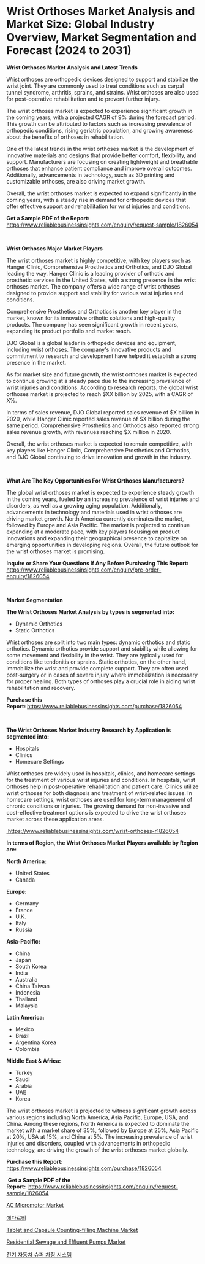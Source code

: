 <p><h1>Wrist Orthoses Market Analysis and Market Size: Global Industry Overview, Market Segmentation and Forecast (2024 to 2031)</h1></p><p><strong>Wrist Orthoses Market Analysis and Latest Trends</strong></p>
<p><p>Wrist orthoses are orthopedic devices designed to support and stabilize the wrist joint. They are commonly used to treat conditions such as carpal tunnel syndrome, arthritis, sprains, and strains. Wrist orthoses are also used for post-operative rehabilitation and to prevent further injury.</p><p>The wrist orthoses market is expected to experience significant growth in the coming years, with a projected CAGR of 9% during the forecast period. This growth can be attributed to factors such as increasing prevalence of orthopedic conditions, rising geriatric population, and growing awareness about the benefits of orthoses in rehabilitation.</p><p>One of the latest trends in the wrist orthoses market is the development of innovative materials and designs that provide better comfort, flexibility, and support. Manufacturers are focusing on creating lightweight and breathable orthoses that enhance patient compliance and improve overall outcomes. Additionally, advancements in technology, such as 3D printing and customizable orthoses, are also driving market growth.</p><p>Overall, the wrist orthoses market is expected to expand significantly in the coming years, with a steady rise in demand for orthopedic devices that offer effective support and rehabilitation for wrist injuries and conditions.</p></p>
<p><strong>Get a Sample PDF of the Report:&nbsp;</strong> <a href="https://www.reliablebusinessinsights.com/enquiry/request-sample/1826054">https://www.reliablebusinessinsights.com/enquiry/request-sample/1826054</a></p>
<p>&nbsp;</p>
<p><strong>Wrist Orthoses Major Market Players</strong></p>
<p><p>The wrist orthoses market is highly competitive, with key players such as Hanger Clinic, Comprehensive Prosthetics and Orthotics, and DJO Global leading the way. Hanger Clinic is a leading provider of orthotic and prosthetic services in the United States, with a strong presence in the wrist orthoses market. The company offers a wide range of wrist orthoses designed to provide support and stability for various wrist injuries and conditions.</p><p>Comprehensive Prosthetics and Orthotics is another key player in the market, known for its innovative orthotic solutions and high-quality products. The company has seen significant growth in recent years, expanding its product portfolio and market reach.</p><p>DJO Global is a global leader in orthopedic devices and equipment, including wrist orthoses. The company's innovative products and commitment to research and development have helped it establish a strong presence in the market.</p><p>As for market size and future growth, the wrist orthoses market is expected to continue growing at a steady pace due to the increasing prevalence of wrist injuries and conditions. According to research reports, the global wrist orthoses market is projected to reach $XX billion by 2025, with a CAGR of X%.</p><p>In terms of sales revenue, DJO Global reported sales revenue of $X billion in 2020, while Hanger Clinic reported sales revenue of $X billion during the same period. Comprehensive Prosthetics and Orthotics also reported strong sales revenue growth, with revenues reaching $X million in 2020.</p><p>Overall, the wrist orthoses market is expected to remain competitive, with key players like Hanger Clinic, Comprehensive Prosthetics and Orthotics, and DJO Global continuing to drive innovation and growth in the industry.</p></p>
<p>&nbsp;</p>
<p><strong>What Are The Key Opportunities For Wrist Orthoses Manufacturers?</strong></p>
<p><p>The global wrist orthoses market is expected to experience steady growth in the coming years, fueled by an increasing prevalence of wrist injuries and disorders, as well as a growing aging population. Additionally, advancements in technology and materials used in wrist orthoses are driving market growth. North America currently dominates the market, followed by Europe and Asia Pacific. The market is projected to continue expanding at a moderate pace, with key players focusing on product innovations and expanding their geographical presence to capitalize on emerging opportunities in developing regions. Overall, the future outlook for the wrist orthoses market is promising.</p></p>
<p><strong>Inquire or Share Your Questions If Any Before Purchasing This Report:</strong> <a href="https://www.reliablebusinessinsights.com/enquiry/pre-order-enquiry/1826054">https://www.reliablebusinessinsights.com/enquiry/pre-order-enquiry/1826054</a></p>
<p>&nbsp;</p>
<p><strong>Market Segmentation</strong></p>
<p><strong>The Wrist Orthoses Market Analysis by types is segmented into:</strong></p>
<p><ul><li>Dynamic Orthotics</li><li>Static Orthotics</li></ul></p>
<p><p>Wrist orthoses are split into two main types: dynamic orthotics and static orthotics. Dynamic orthotics provide support and stability while allowing for some movement and flexibility in the wrist. They are typically used for conditions like tendonitis or sprains. Static orthotics, on the other hand, immobilize the wrist and provide complete support. They are often used post-surgery or in cases of severe injury where immobilization is necessary for proper healing. Both types of orthoses play a crucial role in aiding wrist rehabilitation and recovery.</p></p>
<p><strong>Purchase this Report:&nbsp;</strong><a href="https://www.reliablebusinessinsights.com/purchase/1826054">https://www.reliablebusinessinsights.com/purchase/1826054</a></p>
<p>&nbsp;</p>
<p><strong>The Wrist Orthoses Market Industry Research by Application is segmented into:</strong></p>
<p><ul><li>Hospitals</li><li>Clinics</li><li>Homecare Settings</li></ul></p>
<p><p>Wrist orthoses are widely used in hospitals, clinics, and homecare settings for the treatment of various wrist injuries and conditions. In hospitals, wrist orthoses help in post-operative rehabilitation and patient care. Clinics utilize wrist orthoses for both diagnosis and treatment of wrist-related issues. In homecare settings, wrist orthoses are used for long-term management of chronic conditions or injuries. The growing demand for non-invasive and cost-effective treatment options is expected to drive the wrist orthoses market across these application areas.</p></p>
<p><a href="https://www.reliablebusinessinsights.com/wrist-orthoses-r1826054">&nbsp;https://www.reliablebusinessinsights.com/wrist-orthoses-r1826054</a></p>
<p><strong>In terms of Region, the Wrist Orthoses Market Players available by Region are:</strong></p>
<p>
    <p> <strong> North America: </strong>
        <ul>
            <li>United States</li>
            <li>Canada</li>
        </ul>
        </p> 
    <p> <strong> Europe: </strong>
        <ul>
            <li>Germany</li>
            <li>France</li>
            <li>U.K.</li>
            <li>Italy</li>
            <li>Russia</li>
        </ul>
        </p> 
    <p> <strong> Asia-Pacific: </strong>
        <ul>
            <li>China</li>
            <li>Japan</li>
            <li>South Korea</li>
            <li>India</li>
            <li>Australia</li>
            <li>China Taiwan</li>
            <li>Indonesia</li>
            <li>Thailand</li>
            <li>Malaysia</li>
        </ul>
        </p> 
    <p> <strong> Latin America: </strong>
        <ul>
            <li>Mexico</li>
            <li>Brazil</li>
            <li>Argentina Korea</li>
            <li>Colombia</li>
        </ul>
        </p> 
    <p> <strong> Middle East & Africa: </strong>
        <ul>
            <li>Turkey</li>
            <li>Saudi</li>
            <li>Arabia</li>
            <li>UAE</li>
            <li>Korea</li>
        </ul>
    </p>
    </p>
<p><p>The wrist orthoses market is projected to witness significant growth across various regions including North America, Asia Pacific, Europe, USA, and China. Among these regions, North America is expected to dominate the market with a market share of 35%, followed by Europe at 25%, Asia Pacific at 20%, USA at 15%, and China at 5%. The increasing prevalence of wrist injuries and disorders, coupled with advancements in orthopedic technology, are driving the growth of the wrist orthoses market globally.</p></p>
<p><strong>Purchase this Report: </strong><a href="https://www.reliablebusinessinsights.com/purchase/1826054">https://www.reliablebusinessinsights.com/purchase/1826054</a></p>
<p>&nbsp;<strong>Get a Sample PDF of the Report:&nbsp;&nbsp;</strong><a href="https://www.reliablebusinessinsights.com/enquiry/request-sample/1826054">https://www.reliablebusinessinsights.com/enquiry/request-sample/1826054</a></p>
<p><strong></strong></p>
<p><p><a href="https://github.com/khayangel/Market-Research-Report-List-4/blob/main/ac-micromotor-market.md">AC Micromotor Market</a></p><p><a href="https://github.com/njolsky1/Market-Research-Report-List-1/blob/main/4218259181603.md">에다르비</a></p><p><a href="https://github.com/YashRP12/Market-Research-Report-List-5/blob/main/tablet-and-capsule-counting-filling-machine-market.md">Tablet and Capsule Counting-filling Machine Market</a></p><p><a href="https://www.linkedin.com/pulse/residential-sewage-effluent-pumps-industry-analysis-report-its-q5ffe">Residential Sewage and Effluent Pumps Market</a></p><p><a href="https://github.com/tasfiyaj85/Market-Research-Report-List-1/blob/main/3147176181604.md">전기 자동차 슈퍼 차징 시스템</a></p></p>